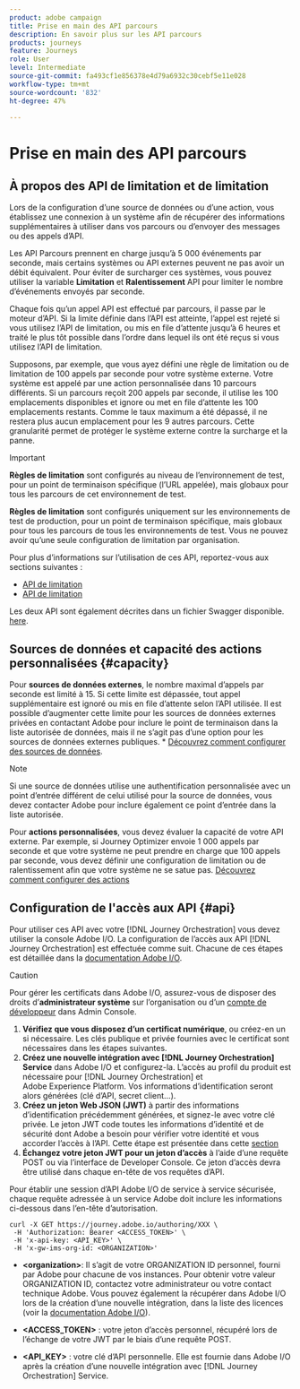 ```yaml
---
product: adobe campaign
title: Prise en main des API parcours
description: En savoir plus sur les API parcours
products: journeys
feature: Journeys
role: User
level: Intermediate
source-git-commit: fa493cf1e856378e4d79a6932c30cebf5e11e028
workflow-type: tm+mt
source-wordcount: '832'
ht-degree: 47%

---
```


# Prise en main des API parcours

## À propos des API de limitation et de limitation

Lors de la configuration d’une source de données ou d’une action, vous établissez une connexion à un système afin de récupérer des informations supplémentaires à utiliser dans vos parcours ou d’envoyer des messages ou des appels d’API.

Les API Parcours prennent en charge jusqu’à 5 000 événements par seconde, mais certains systèmes ou API externes peuvent ne pas avoir un débit équivalent. Pour éviter de surcharger ces systèmes, vous pouvez utiliser la variable **Limitation** et **Ralentissement** API pour limiter le nombre d’événements envoyés par seconde.

Chaque fois qu’un appel API est effectué par parcours, il passe par le moteur d’API. Si la limite définie dans l’API est atteinte, l’appel est rejeté si vous utilisez l’API de limitation, ou mis en file d’attente jusqu’à 6 heures et traité le plus tôt possible dans l’ordre dans lequel ils ont été reçus si vous utilisez l’API de limitation.

Supposons, par exemple, que vous ayez défini une règle de limitation ou de limitation de 100 appels par seconde pour votre système externe. Votre système est appelé par une action personnalisée dans 10 parcours différents. Si un parcours reçoit 200 appels par seconde, il utilise les 100 emplacements disponibles et ignore ou met en file d’attente les 100 emplacements restants. Comme le taux maximum a été dépassé, il ne restera plus aucun emplacement pour les 9 autres parcours. Cette granularité permet de protéger le système externe contre la surcharge et la panne.

>[!IMPORTANT]
>
>**Règles de limitation** sont configurés au niveau de l’environnement de test, pour un point de terminaison spécifique (l’URL appelée), mais globaux pour tous les parcours de cet environnement de test.
>
>**Règles de limitation** sont configurés uniquement sur les environnements de test de production, pour un point de terminaison spécifique, mais globaux pour tous les parcours de tous les environnements de test. Vous ne pouvez avoir qu’une seule configuration de limitation par organisation.

Pour plus d’informations sur l’utilisation de ces API, reportez-vous aux sections suivantes :

* [API de limitation](capping.md)
* [API de limitation](throttling.md)

Les deux API sont également décrites dans un fichier Swagger disponible. [here](https://adobedocs.github.io/JourneyAPI/docs/).

## Sources de données et capacité des actions personnalisées {#capacity}

Pour **sources de données externes**, le nombre maximal d’appels par seconde est limité à 15. Si cette limite est dépassée, tout appel supplémentaire est ignoré ou mis en file d’attente selon l’API utilisée. Il est possible d’augmenter cette limite pour les sources de données externes privées en contactant Adobe pour inclure le point de terminaison dans la liste autorisée de données, mais il ne s’agit pas d’une option pour les sources de données externes publiques. * [Découvrez comment configurer des sources de données](../datasource/about-data-sources.md).

>[!NOTE]
>
>Si une source de données utilise une authentification personnalisée avec un point d’entrée différent de celui utilisé pour la source de données, vous devez contacter Adobe pour inclure également ce point d’entrée dans la liste autorisée.

Pour **actions personnalisées**, vous devez évaluer la capacité de votre API externe. Par exemple, si Journey Optimizer envoie 1 000 appels par seconde et que votre système ne peut prendre en charge que 100 appels par seconde, vous devez définir une configuration de limitation ou de ralentissement afin que votre système ne se satue pas. [Découvrez comment configurer des actions](../action/action.md)

## Configuration de l&#39;accès aux API {#api}

Pour utiliser ces API avec votre [!DNL Journey Orchestration] vous devez utiliser la console Adobe I/O. La configuration de l’accès aux API [!DNL Journey Orchestration] est effectuée comme suit. Chacune de ces étapes est détaillée dans la [documentation Adobe I/O](https://www.adobe.io/authentication/auth-methods.html#!AdobeDocs/adobeio-auth/master/AuthenticationOverview/ServiceAccountIntegration.md).

>[!CAUTION]
>
>Pour gérer les certificats dans Adobe I/O, assurez-vous de disposer des droits d’<b>administrateur système</b> sur l’organisation ou d’un [compte de développeur](https://helpx.adobe.com/fr/enterprise/using/manage-developers.html) dans Admin Console.

1. **Vérifiez que vous disposez d’un certificat numérique**, ou créez-en un si nécessaire. Les clés publique et privée fournies avec le certificat sont nécessaires dans les étapes suivantes.
1. **Créez une nouvelle intégration avec [!DNL Journey Orchestration] Service** dans Adobe I/O et configurez-la. L’accès au profil du produit est nécessaire pour [!DNL Journey Orchestration] et Adobe Experience Platform. Vos informations d’identification seront alors générées (clé d’API, secret client...).
1. **Créez un jeton Web JSON (JWT)** à partir des informations d’identification précédemment générées, et signez-le avec votre clé privée. Le jeton JWT code toutes les informations d’identité et de sécurité dont Adobe a besoin pour vérifier votre identité et vous accorder l’accès à l’API. Cette étape est présentée dans cette [section](https://www.adobe.io/authentication/auth-methods.html#!AdobeDocs/adobeio-auth/master/JWT/JWT.md)
1. **Échangez votre jeton JWT pour un jeton d’accès** à l’aide d’une requête POST ou via l’interface de Developer Console. Ce jeton d’accès devra être utilisé dans chaque en-tête de vos requêtes d’API.

Pour établir une session d’API Adobe I/O de service à service sécurisée, chaque requête adressée à un service Adobe doit inclure les informations ci-dessous dans l’en-tête d’autorisation.

```
curl -X GET https://journey.adobe.io/authoring/XXX \
 -H 'Authorization: Bearer <ACCESS_TOKEN>' \
 -H 'x-api-key: <API_KEY>' \
 -H 'x-gw-ims-org-id: <ORGANIZATION>'
```

* **&lt;organization>**: Il s’agit de votre ORGANIZATION ID personnel, fourni par Adobe pour chacune de vos instances. Pour obtenir votre valeur ORGANIZATION ID, contactez votre administrateur ou votre contact technique Adobe. Vous pouvez également la récupérer dans Adobe I/O lors de la création d’une nouvelle intégration, dans la liste des licences (voir la <a href="https://www.adobe.io/authentication.html">documentation Adobe I/O</a>).

* **&lt;ACCESS_TOKEN>** : votre jeton d’accès personnel, récupéré lors de l’échange de votre JWT par le biais d’une requête POST.

* **&lt;API_KEY>** : votre clé d’API personnelle. Elle est fournie dans Adobe I/O après la création d’une nouvelle intégration avec [!DNL Journey Orchestration] Service.
